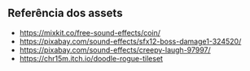 ## Referência dos assets 
- https://mixkit.co/free-sound-effects/coin/
- https://pixabay.com/sound-effects/sfx12-boss-damage1-324520/
- https://pixabay.com/sound-effects/creepy-laugh-97997/
- https://chr15m.itch.io/doodle-rogue-tileset
